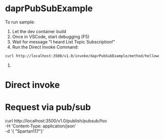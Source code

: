 # daprPubSubExample
To run sample:
1. Let the dev container build
1. Once in VSCode, start debugging (F5)
1. Wait for message "I heard List Topic Subscription!"
1. Run the Direct Invoke Command:
  ````bash
  curl http://localhost:3500/v1.0/invoke/daprPubSubExample/method/helloworld
  ````
1.


# Direct invoke





# Request via pub/sub
curl http://localhost:3500/v1.0/publish/pubsub/foo \
  -H 'Content-Type: application/json' \
  -d '{ "Spartan117"}'